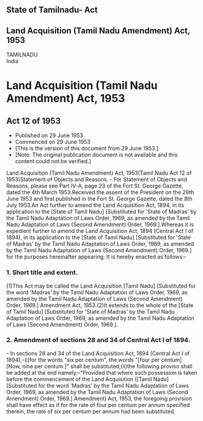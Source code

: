## State of Tamilnadu- Act

## Land Acquisition (Tamil Nadu Amendment) Act, 1953

TAMILNADU  
India

# Land Acquisition (Tamil Nadu Amendment) Act, 1953

## Act 12 of 1953

  * Published on 29 June 1953 
  * Commenced on 29 June 1953 
  * [This is the version of this document from 29 June 1953.] 
  * [Note: The original publication document is not available and this content could not be verified.] 

Land Acquisition (Tamil Nadu Amendment) Act, 1953(Tamil Nadu Act 12 of
1953)Statement of Objects and Reasons. - For Statement of Objects and Reasons,
please see Part IV-A, page 23 of the Fort St. George Gazette, dated the 4th
March 1953.Received the assent of the President on the 29th June 1953 and
first published in the Fort St. George Gazette, dated the 8th July 1953.An Act
further to amend the Land Acquisition Act, 1894, in its application to the
[State of Tamil Nadu] [Substituted for 'State of Madras' by the Tamil Nadu
Adaptation of Laws Order, 1969, as amended by the Tamil Nadu Adaptation of
Laws (Second Amendment) Order, 1969.].Whereas it is expedient further to amend
the Land Acquisition Act, 1894 (Central Act I of 1894), in its application to
the [State of Tamil Nadu] [Substituted for 'State of Madras' by the Tamil Nadu
Adaptation of Laws Order, 1969, as amended by the Tamil Nadu Adaptation of
Laws (Second Amendment) Order, 1969.] for the purposes hereinafter appearing;
It is hereby enacted as follows:-

### 1. Short title and extent.

(1)This Act may be called the Land Acquisition [Tamil Nadu] [Substituted for
the word 'Madras' by the Tamil Nadu Adaptation of Laws Order, 1969, as amended
by the Tamil Nadu Adaptation of Laws (Second Amendment) Order, 1969.]
Amendment Act, 1953.(2)It extends to the whole of the [State of Tamil Nadu]
[Substituted for 'State of Madras' by the Tamil Nadu Adaptation of Laws Order,
1969, as amended by the Tamil Nadu Adaptation of Laws (Second Amendment)
Order, 1969.].

### 2. Amendment of sections 28 and 34 of Central Act I of 1894.

\- In sections 28 and 34 of the Land Acquisition Act, 1894 (Central Act I of
1894),-(i)for the words "six per centum", the words "[four per centum] [Now,
nine per centum.]" shall be substituted;(ii)the following proviso shall be
added at the end namely:-"Provided that where such possession is taken before
the commencement of the Land Acquisition ([Tamil Nadu] [Substituted for the
word 'Madras' by the Tamil Nadu Adaptation of Laws Order, 1969, as amended by
the Tamil Nadu Adaptation of Laws (Second Amendment) Order, 1969.] Amendment)
Act, 1953, the foregoing provision shall have effect as if for the rate of
four per centum per annum specified therein, the rate of six per centum per
annum had been substituted.

